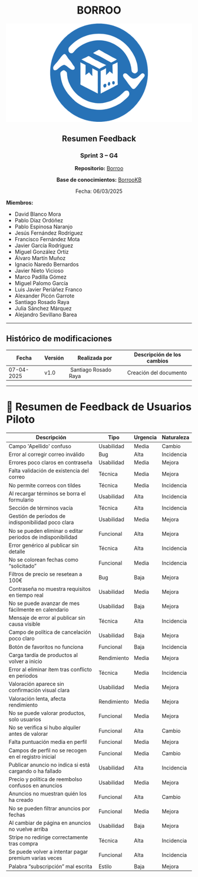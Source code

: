 <div align=center>

# BORROO

![](../imagenes/borrooLogo.png)

## Resumen Feedback

### Sprint 3 – G4
**Repositorio:** [Borroo](https://github.com/ISPP-2425-G4/borroo)

**Base de conocimientos:** [BorrooKB](https://borrookb.netlify.app/)

Fecha: 06/03/2025  

</div>

**Miembros:**  
- David Blanco Mora  
- Pablo Díaz Ordóñez  
- Pablo Espinosa Naranjo  
- Jesús Fernández Rodríguez  
- Francisco Fernández Mota  
- Javier García Rodríguez  
- Miguel González Ortiz  
- Álvaro Martín Muñoz  
- Ignacio Naredo Bernardos  
- Javier Nieto Vicioso  
- Marco Padilla Gómez  
- Miguel Palomo García  
- Luis Javier Periáñez Franco  
- Alexander Picón Garrote  
- Santiago Rosado Raya  
- Julia Sánchez Márquez  
- Alejandro Sevillano Barea  

---

## **Histórico de modificaciones**

| Fecha      | Versión | Realizada por   | Descripción de los cambios |
| ---------- | ------- | --------------- | -------------------------- |
| 07-04-2025 | v1.0 | Santiago Rosado Raya | Creación del documento|
---


# 🧾 Resumen de Feedback de Usuarios Piloto

| Descripción                                                  | Tipo        | Urgencia | Naturaleza   |
|--------------------------------------------------------------|-------------|----------|--------------|
| Campo 'Apellido' confuso                                     | Usabilidad  | Media    | Cambio       |
| Error al corregir correo inválido                            | Bug         | Alta     | Incidencia   |
| Errores poco claros en contraseña                            | Usabilidad  | Media    | Mejora       |
| Falta validación de existencia del correo                    | Técnica     | Media    | Mejora       |
| No permite correos con tildes                                | Técnica     | Media    | Incidencia   |
| Al recargar términos se borra el formulario                  | Usabilidad  | Alta     | Incidencia   |
| Sección de términos vacía                                    | Técnica     | Alta     | Incidencia   |
| Gestión de períodos de indisponibilidad poco clara           | Usabilidad  | Media    | Mejora       |
| No se pueden eliminar o editar periodos de indisponibilidad  | Funcional   | Alta     | Mejora       |
| Error genérico al publicar sin detalle                      | Técnica     | Alta     | Incidencia   |
| No se colorean fechas como “solicitado”                      | Funcional   | Media    | Incidencia   |
| Filtros de precio se resetean a 100€                         | Bug         | Baja     | Mejora       |
| Contraseña no muestra requisitos en tiempo real              | Usabilidad  | Media    | Mejora       |
| No se puede avanzar de mes fácilmente en calendario          | Usabilidad  | Baja     | Mejora       |
| Mensaje de error al publicar sin causa visible               | Técnica     | Alta     | Incidencia   |
| Campo de política de cancelación poco claro                  | Usabilidad  | Baja     | Mejora       |
| Botón de favoritos no funciona                               | Funcional   | Baja     | Incidencia   |
| Carga tardía de productos al volver a inicio                 | Rendimiento | Media    | Mejora       |
| Error al eliminar ítem tras conflicto en periodos            | Técnica     | Media    | Incidencia   |
| Valoración aparece sin confirmación visual clara             | Usabilidad  | Media    | Mejora       |
| Valoración lenta, afecta rendimiento                         | Rendimiento | Media    | Mejora       |
| No se puede valorar productos, solo usuarios                 | Funcional   | Media    | Mejora       |
| No se verifica si hubo alquiler antes de valorar             | Funcional   | Alta     | Cambio       |
| Falta puntuación media en perfil                             | Funcional   | Media    | Mejora       |
| Campos de perfil no se recogen en el registro inicial        | Funcional   | Media    | Cambio       |
| Publicar anuncio no indica si está cargando o ha fallado     | Usabilidad  | Alta     | Incidencia   |
| Precio y política de reembolso confusos en anuncios          | Usabilidad  | Media    | Mejora       |
| Anuncios no muestran quién los ha creado                     | Funcional   | Alta     | Cambio       |
| No se pueden filtrar anuncios por fechas                     | Funcional   | Media    | Mejora       |
| Al cambiar de página en anuncios no vuelve arriba            | Usabilidad  | Baja     | Mejora       |
| Stripe no redirige correctamente tras compra                 | Técnica     | Alta     | Incidencia   |
| Se puede volver a intentar pagar premium varias veces        | Funcional   | Alta     | Incidencia   |
| Palabra “subscripción” mal escrita                           | Estilo      | Baja     | Mejora       |
